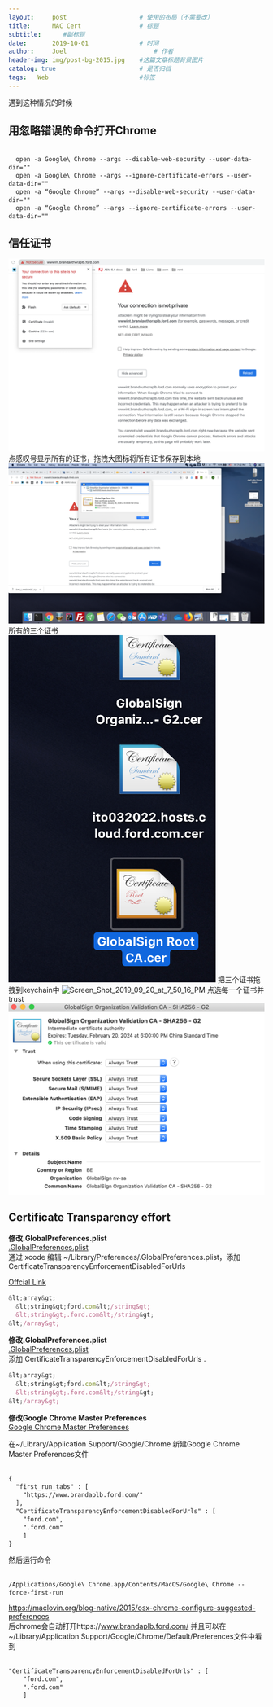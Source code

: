 ```yaml
---
layout:     post   				    # 使用的布局（不需要改）
title:      MAC Cert 				# 标题 
subtitle:      #副标题
date:       2019-10-01				# 时间
author:     Joel 						# 作者
header-img: img/post-bg-2015.jpg 	#这篇文章标题背景图片
catalog: true 						# 是否归档
tags:	Web							#标签
---
```

遇到这种情况的时候
##   用忽略错误的命令打开Chrome
<pre><code>
  open -a Google\ Chrome --args --disable-web-security --user-data-dir=""
  open -a Google\ Chrome --args --ignore-certificate-errors --user-data-dir=""
  open -a “Google Chrome” --args --disable-web-security --user-data-dir=""
  open -a “Google Chrome” --args --ignore-certificate-errors --user-data-dir=""
</code></pre>
##   信任证书
![Screen_Shot_2019_09_20_at_7_35_22_PM](/img/blog/Cert_files/b80b5082a888910dea077327597e8c6862b11cfb.png)
点感叹号显示所有的证书，拖拽大图标将所有证书保存到本地
![Screen_Shot_2019_09_20_at_7_42_31_PM](/img/blog/Cert_files/899e8830339d8e0aea3d446052c344f13b4fd1c4.png)
所有的三个证书
![Screen_Shot_2019_09_20_at_7_43_04_PM](/img/blog/Cert_files/29ea6ef6b5ee08d6ea9bb8a61efb359c47aa3256.png)
把三个证书拖拽到keychain中
![Screen_Shot_2019_09_20_at_7_50_16_PM](/img/blog/Cert_files/d1dfe178a005c2a6b9a65cba4cebf0012e1d65ae.png)
点选每一个证书并trust
![Screen_Shot_2019_09_20_at_7_51_45_PM](/img/blog/Cert_files/04037c2007bfe15c912f5ba8acd4da1e9ca8257b.png)

##  Certificate Transparency effort
**修改.GlobalPreferences.plist**  
[.GlobalPreferences.plist](https://www.moha.online/en/node/76)  
通过 xcode 编辑 ~/Library/Preferences/.GlobalPreferences.plist，添加 CertificateTransparencyEnforcementDisabledForUrls   

[Offcial Link](https://www.chromium.org/administrators/policy-list-3#CertificateTransparencyEnforcementDisabledForUrls)    

```javascript
&lt;array&gt;
  &lt;string&gt;ford.com&lt;/string&gt;
  &lt;string&gt;.ford.com&lt;/string&gt;
&lt;/array&gt;
```
**修改.GlobalPreferences.plist**  
[.GlobalPreferences.plist](https://apple.stackexchange.com/questions/186026/how-to-disable-incognito-mode-in-chrome)   
添加 CertificateTransparencyEnforcementDisabledForUrls . 
```javascript
&lt;array&gt;
  &lt;string&gt;ford.com&lt;/string&gt;
  &lt;string&gt;.ford.com&lt;/string&gt;
&lt;/array&gt;
```

**修改Google Chrome Master Preferences**  
[Google Chrome Master Preferences](https://themacwrangler.wordpress.com/2016/01/07/managing-google-chrome-on-mac-os-x/)   

在~/Library/Application Support/Google/Chrome 新建Google Chrome Master Preferences文件
<pre><code>
{
  "first_run_tabs" : [
    "https://www.brandaplb.ford.com/"
  ],
  "CertificateTransparencyEnforcementDisabledForUrls" : [
  	"ford.com",
  	".ford.com"
	]
}
</code></pre>
然后运行命令
<pre><code>
/Applications/Google\ Chrome.app/Contents/MacOS/Google\ Chrome --force-first-run
</code></pre>
https://maclovin.org/blog-native/2015/osx-chrome-configure-suggested-preferences   
后chrome会自动打开https://www.brandaplb.ford.com/
并且可以在~/Library/Application Support/Google/Chrome/Default/Preferences文件中看到
<pre><code>
"CertificateTransparencyEnforcementDisabledForUrls" : [
  	"ford.com",
  	".ford.com"
	]
</code></pre>
  

